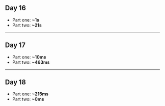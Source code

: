 ## Day 16

- Part one: **~1s**
- Part two: **~21s**

---

## Day 17

- Part one: **~10ms**
- Part two: **~463ms**

---

## Day 18

- Part one: **~215ms**
- Part two: **~0ms**
